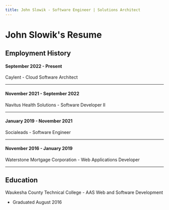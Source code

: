 ```yaml
---
title: John Slowik - Software Engineer | Solutions Architect
---
```


# John Slowik's Resume
## Employment History
#### September 2022 - Present
Caylent - Cloud Software Architect
___

#### November 2021 - September 2022
Navitus Health Solutions - Software Developer II
___

#### January 2019 - November 2021
Socialeads - Software Engineer
___

#### November 2016 - January 2019
Waterstone Mortgage Corporation - Web Applications Developer
___

## Education
Waukesha County Technical College - AAS Web and Software Development
 - Graduated August 2016